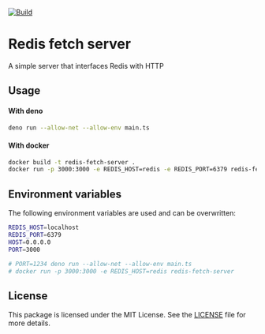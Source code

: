 [![Build](https://img.shields.io/github/actions/workflow/status/open-workers/redis-fetch-server/build.yml?logo=deno&label=Package+build)](https://github.com/open-workers/redis-fetch-server/actions/workflows/build.yml)

# Redis fetch server

A simple server that interfaces Redis with HTTP

## Usage

#### With deno

```bash
deno run --allow-net --allow-env main.ts
```

#### With docker

```bash
docker build -t redis-fetch-server .
docker run -p 3000:3000 -e REDIS_HOST=redis -e REDIS_PORT=6379 redis-fetch-server
```

## Environment variables

The following environment variables are used and can be overwritten:

```bash
REDIS_HOST=localhost
REDIS_PORT=6379
HOST=0.0.0.0
PORT=3000

# PORT=1234 deno run --allow-net --allow-env main.ts
# docker run -p 3000:3000 -e REDIS_HOST=redis redis-fetch-server
```

## License

This package is licensed under the MIT License. See the [LICENSE](./LICENSE) file for more details.
